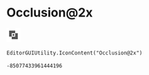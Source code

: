 # Occlusion@2x
![](/img/Occlusion@2x.png)

``` CSharp
EditorGUIUtility.IconContent("Occlusion@2x")
```
```
-85077433961444196
```
